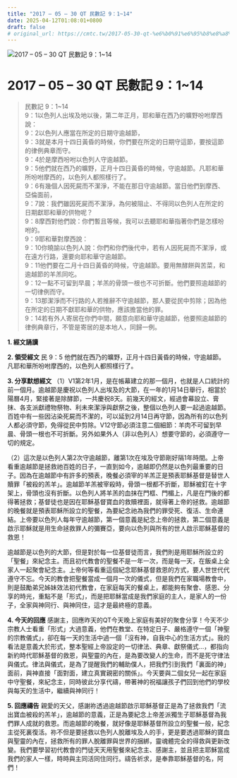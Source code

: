 ```yaml
---
title: "2017 – 05 – 30 QT 民數記 9：1~14"
date: 2025-04-12T01:08:01+0800
draft: false
# original_url: https://cmtc.tw/2017-05-30-qt-%e6%b0%91%e6%95%b8%e8%a8%98-9%ef%bc%9a114
---
```


![2017 – 05 – 30 QT 民數記 9：1\~14](/images/qt.jpg   "2017 – 05 – 30 QT 民數記 9：1\~14")

# 2017 – 05 – 30 QT 民數記 9：1\~14

> 民數記 9：1\~14  
> 9：1以色列人出埃及地以後，第二年正月，耶和華在西乃的曠野吩咐摩西說：  
> 9：2以色列人應當在所定的日期守逾越節，  
> 9：3就是本月十四日黃昏的時候，你們要在所定的日期守這節，要按這節的律例典章而守。  
> 9：4於是摩西吩咐以色列人守逾越節。  
> 9：5他們就在西乃的曠野，正月十四日黃昏的時候，守逾越節。凡耶和華所吩咐摩西的，以色列人都照樣行了。  
> 9：6有幾個人因死屍而不潔淨，不能在那日守逾越節。當日他們到摩西、亞倫面前，  
> 9：7說：我們雖因死屍而不潔淨，為何被阻止、不得同以色列人在所定的日期獻耶和華的供物呢？  
> 9：8摩西對他們說：你們暫且等候，我可以去聽耶和華指著你們是怎樣吩咐的。  
> 9：9耶和華對摩西說：  
> 9：10你曉諭以色列人說：你們和你們後代中，若有人因死屍而不潔淨，或在遠方行路，還要向耶和華守逾越節。  
> 9：11他們要在二月十四日黃昏的時候，守逾越節。要用無酵餅與苦菜，和逾越節的羊羔同吃。  
> 9：12一點不可留到早晨；羊羔的骨頭一根也不可折斷。他們要照逾越節的一切律例而守。  
> 9：13那潔淨而不行路的人若推辭不守逾越節，那人要從民中剪除；因為他在所定的日期不獻耶和華的供物，應該擔當他的罪。  
> 9：14若有外人寄居在你們中間，願意向耶和華守逾越節，他要照逾越節的律例典章行，不管是寄居的是本地人，同歸一例。

**1. 經文誦讀**

**2. 領受經文**
民 9：5 他們就在西乃的曠野，正月十四日黃昏的時候，守逾越節。凡耶和華所吩咐摩西的，以色列人都照樣行了。

**3. 分享默想經文**
（1）V1第2年1月，是在帳幕建立的那一個月，也就是人口統計的前一個月。逾越節是慶祝以色列人出埃及的大節，在一年的1月14日舉行，相當於陽曆4月，緊接著是除酵節，一共慶祝8天。前幾天的經文，經過會幕設立、膏抹、各支派獻禮物祭物、利未來潔淨與獻祭之後，整個以色列人要一起過逾越節。百姓中有一些因沾染死屍而不潔的，可以延到2月14日再守節，因為所有的以色列人都必須守節，免得從民中剪除。V12守節必須注意二個細節：羊肉不可留到早晨、骨頭一根也不可折斷。另外如果外人（非以色列人）想要守節的，必須遵守一切的規定。

（2）這次是以色列人第2次守逾越節，離第1次在埃及守節剛好隔1年時間。上帝看重逾越節是拯救祂百姓的日子，一直到如今，逾越即仍然是以色列最重要的日子。因為在逾越節中有許多的預表，晚餐必須宰的羊羔正是預表耶穌基督是替世人贖罪「被殺的羔羊」。逾越節羊羔被宰殺時，骨頭一根都不折斷，耶穌被釘在十字架上，骨頭也沒有折斷。以色列人將羊羔的血抹在門框、門楣上，凡是在門後的都得著拯救；基督徒也是因在耶穌基督寶血的救贖裡面，就得著上帝的拯救。逾越節的晚餐就是預表耶穌所設立的聖餐，為要紀念祂為我們的罪受死、復活、生命連結。上帝要以色列人每年守逾越節，第一個意義是紀念上帝的拯救，第二個意義是啟示耶穌就是用生命拯救罪人的彌賽亞，要向以色列與所有的世人啟示耶穌基督的救恩！

逾越節是以色列的大節，但是對於每一位基督徒而言，我們則是用耶穌所設立的「聖餐」來紀念主。而且初代教會的聖餐不是一年一次，而是每一天，在飯桌上全家人一起聚會紀念主。上帝何等看重這個紀念耶穌基督救恩的方式，要人世世代代遵守不忘。今天的教會把聖餐當成一個月一次的儀式，但是我們在家職場教會中，則是鼓勵弟兄姊妹效法初代教會，在家庭每天的餐桌上，都能夠有聚會、感恩、分享的時光，重點不是「形式」，而是把耶穌當成是我們家庭的主人，是家人的一份子，全家與神同行、與神同住，這才是最終極的意義。

**4. 今天的回應**
感謝主，回應昨天的QT今天晚上家庭有美好的聚會分享！今天不少宗教人士看重「形式」大過意義，他們在教堂、在特定日子、嚴格遵守一個「神聖的宗教儀式」，卻在每一天的生活中過一個「沒有神，自我中心的生活方式」。我的看法是意義大於形式，整本聖經上帝設定的一切律法、典章、獻祭儀式…，都指向新約時代耶穌基督的救恩，與聖靈的內在，是為要改變人的生命，而不是死守律法與儀式。律法與儀式，是為了提醒我們的輔助僕人，把我們引到我們「裏面的神」面前，與神直接「面對面，建立真實親密的關係」。今天要與二個女兒一起在家庭中守聖餐，來紀念主，同時彼此分享代禱，帶著神的祝福讓孩子們回到他們的學校與每天的生活中，繼續與神同行！

**5. 回應禱告**
親愛的天父，感謝祢透過逾越節啟示耶穌基督正是為了拯救我們「流出寶血被殺的羔羊」，逾越節的意義，正是為要紀念上帝差派獨生子耶穌基督為我們罪人成就的救恩。而逾越節的晚餐，就好像是耶穌基督所設立的聖餐一般，紀念主從死裏復活。祢不但是要拯救以色列人脫離埃及人的手，更是要透過耶穌的寶血與聖靈的內在，拯救所有的罪人脫離罪與世界的捆綁，靈魂體完全的得救與更新改變。我們要學習初代教會的門徒天天用聖餐來紀念主、感謝主，並且把主耶穌當成我們的家人一樣，時時與主同活同住同行。禱告祈求，是奉靠耶穌基督的名，阿們！
